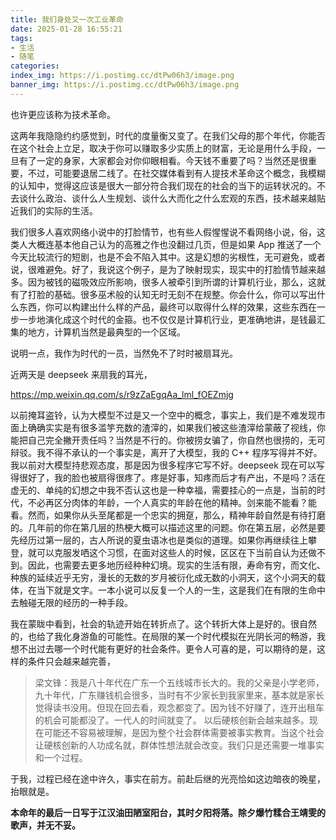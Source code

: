 ```yaml
---
title: 我们身处又一次工业革命
date: 2025-01-28 16:55:21
tags:
- 生活
- 随笔
categories:
index_img: https://i.postimg.cc/dtPw06h3/image.png
banner_img: https://i.postimg.cc/dtPw06h3/image.png
---
```


也许更应该称为技术革命。

这两年我隐隐约约感觉到，时代的度量衡又变了。在我们父母的那个年代，你能否在这个社会上立足，取决于你可以赚取多少实质上的财富，无论是用什么手段，一旦有了一定的身家，大家都会对你仰眼相看。今天钱不重要了吗？当然还是很重要，不过，可能要退居二线了。在社交媒体看到有人提技术革命这个概念，我模糊的认知中，觉得这应该是很大一部分符合我们现在的社会的当下的运转状况的。不去谈什么政治、谈什么人生规划、谈什么大而化之什么宏观的东西，技术越来越贴近我们的实际的生活。

我们很多人喜欢网络小说中的打脸情节，也有些人假惺惺说不看网络小说，俗，这类人大概连基本他自己认为的高雅之作也没翻过几页，但是如果 App 推送了一个今天比较流行的短剧，也是不会不陷入其中。这是幻想的劣根性，无可避免，或者说，很难避免。好了，我说这个例子，是为了映射现实，现实中的打脸情节越来越多。因为被钱的磁吸效应所影响，很多人被牵引到所谓的计算机行业，那么，这就有了打脸的基础。很多巫术般的认知无时无刻不在规整。你会什么，你可以写出什么东西，你可以构建出什么样的产品，最终可以取得什么样的效果，这些东西在一步一步地演化成这个时代的金箍。也不仅仅是计算机行业，更准确地讲，是钱最汇集的地方，计算机当然是最典型的一个区域。

说明一点，我作为时代的一员，当然免不了时时被扇耳光。

近两天是 deepseek 来扇我的耳光，

<https://mp.weixin.qq.com/s/r9zZaEgqAa_lml_fOEZmjg>

以前掩耳盗铃，认为大模型不过是又一个空中的概念，事实上，我们是不难发现市面上确确实实是有很多滥竽充数的渣滓的，如果我们被这些渣滓给蒙蔽了视线，你能把自己完全撇开责任吗？当然是不行的。你被捞女骗了，你自然也很捞的，无可辩驳。我不得不承认的一个事实是，离开了大模型，我的 C++ 程序写得并不好。我以前对大模型持悲观态度，那是因为很多程序它写不好。deepseek 现在可以写得很好了，我的脸也被扇得很疼了。疼是好事，知疼而后才有产出，不是吗？活在虚无的、单纯的幻想之中我不否认这也是一种幸福，需要挂心的一点是，当前的时代，不必再区分肉体的年龄，一个人真实的年龄在他的精神。剑来能不能看？能看。然而，如果你从头至尾都是一个忠实的拥趸，那么，精神年龄自然是有待打磨的。几年前的你在第几层的热梗大概可以描述这里的问题。你在第五层，必然是要先经历过第一层的，古人所说的夏虫语冰也是类似的道理。如果你再继续往上攀登，就可以克服发哂这个习惯，在面对这些人的时候，区区在下当前自认为还做不到。因此，也需要去更多地历经种种幻境。现实的生活有限，寿命有穷，而文化、种族的延续近乎无穷，漫长的无数的岁月被衍化成无数的小洞天，这个小洞天的载体，在当下就是文字。一本小说可以反复一个人的一生，这是我们在有限的生命中去触碰无限的经历的一种手段。

我在蒙眬中看到，社会的轨迹开始在转折点了。这个转折大体上是好的。很自然的，也给了我化身游鱼的可能性。在局限的某一个时代模拟在光阴长河的畅游，我想不出过去哪一个时代能有更好的社会条件。更令人可喜的是，可以期待的是，这样的条件只会越来越完善，

> 梁文锋：我是八十年代在广东一个五线城市长大的。我的父亲是小学老师，九十年代，广东赚钱机会很多，当时有不少家长到我家里来，基本就是家长觉得读书没用。但现在回去看，观念都变了。因为钱不好赚了，连开出租车的机会可能都没了。一代人的时间就变了。
> 以后硬核创新会越来越多。现在可能还不容易被理解，是因为整个社会群体需要被事实教育。当这个社会让硬核创新的人功成名就，群体性想法就会改变。我们只是还需要一堆事实和一个过程。

于我，过程已经在途中许久，事实在前方。前赴后继的光亮恰如这边暗夜的晚星，抬眼就是。

**本命年的最后一日写于江汉油田陋室阳台，其时夕阳将落。除夕爆竹糅合王靖雯的歌声，并无不妥。**

